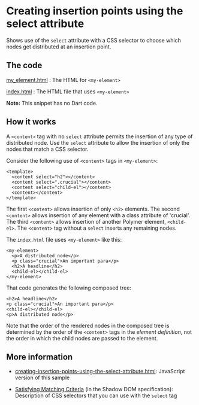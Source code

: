 # Creating insertion points using the select attribute

Shows use of the `select` attribute with a CSS selector to choose which nodes
get distributed at an insertion point.


## The code

[my_element.html](https://github.com/dart-lang/polymer-dart-snippets/blob/master/web/insertion_points/creating_insertion_points_using_the_select_attribute/my_element.html)
: The HTML for `<my-element>`

[index.html](https://github.com/dart-lang/polymer-dart-snippets/blob/master/web/insertion_points/creating_insertion_points_using_the_select_attribute/index.html)
: The HTML file that uses `<my-element>`

**Note:** This snippet has no Dart code.


## How it works

A `<content>` tag with no `select` attribute permits the insertion of any type
of distributed node.  Use the `select` attribute to allow the insertion of only
the nodes that match a CSS selector.

Consider the following use of `<content>` tags in `<my-element>`:

    <template>
      <content select="h2"></content>
      <content select=".crucial"></content>
      <content select="child-el"></content>
      <content></content>
    </template>

The first `<content>` allows insertion of only `<h2>` elements. The second
`<content>` allows insertion of any element with a class attribute of
'crucial'. The third `<content>` allows insertion of another Polymer
element, `<child-el>`. The `<content>` tag without a `select` inserts any
remaining nodes.

The `index.html` file uses `<my-element>` like this:

    <my-element>
      <p>A distributed node</p>
      <p class="crucial">An important para</p>
      <h2>A headline</h2>
      <child-el></child-el>
    </my-element>

That code generates the following composed tree:

    <h2>A headline</h2>
    <p class="crucial">An important para</p>
    <child-el></child-el>
    <p>A distributed node</p>

Note that the order of the rendered nodes in the composed tree is determined
by the order of the `<content>` tags in the _element definition_, not the order
in which the child nodes are passed to the element.

## More information

* [creating-insertion-points-using-the-select-attribute.html](https://github.com/PolymerLabs/polymer-snippets/blob/ddc5b8bbe217cf1d8e567c41e33f017ad5350fd0/snippets/insertion-points/creating-insertion-points-using-the-select-attribute.html):
JavaScript version of this sample

* [Satisfying Matching Criteria](http://w3c.github.io/webcomponents/spec/shadow/#satisfying-matching-criteria) (in the Shadow DOM specification):
Description of CSS selectors that you can use with the `select` tag